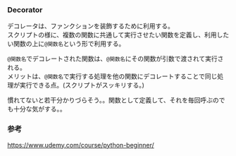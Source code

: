 ### Decorator
デコレータは、ファンクションを装飾するために利用する。  
スクリプトの様に、複数の関数に共通して実行させたい関数を定義し、利用したい関数の上に`@関数名`という形で利用する。  

`@関数名`でデコレートされた関数は、`@関数名`にその関数が引数で渡されて実行される。  
メリットは、`@関数名`で実行する処理を他の関数にデコレートすることで同じ処理が実行できる点。(スクリプトがスッキリする。)  

慣れてないと若干分かりづらそう。。関数として定義して、それを毎回呼ぶのでも十分な気がする。。

### 参考
https://www.udemy.com/course/python-beginner/
